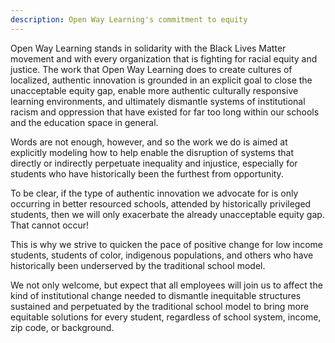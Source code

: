 ```yaml
---
description: Open Way Learning's commitment to equity
---
```


Open Way Learning stands in solidarity with the Black Lives Matter movement and with every organization that is fighting for racial equity and justice. The work that Open Way Learning does to create cultures of localized, authentic innovation is grounded in an explicit goal to close the unacceptable equity gap, enable more authentic culturally responsive learning environments, and ultimately dismantle systems of institutional racism and oppression that have existed for far too long within our schools and the education space in general. 

Words are not enough, however, and so the work we do is aimed at explicitly modeling how to help enable the disruption of systems that directly or indirectly perpetuate inequality and injustice, especially for students who have historically been the furthest from opportunity. 

To be clear, if the type of authentic innovation we advocate for is only occurring in better resourced schools, attended by historically privileged students, then we will only exacerbate the already unacceptable equity gap. That cannot occur! 

This is why we strive to quicken the pace of positive change for low income students, students of color, indigenous populations, and others who have historically been underserved by the traditional school model.

We not only welcome, but expect that all employees will join us to affect the kind of institutional change needed to dismantle inequitable structures sustained and perpetuated by the traditional school model to bring more equitable solutions for every student, regardless of school system, income, zip code, or background.

